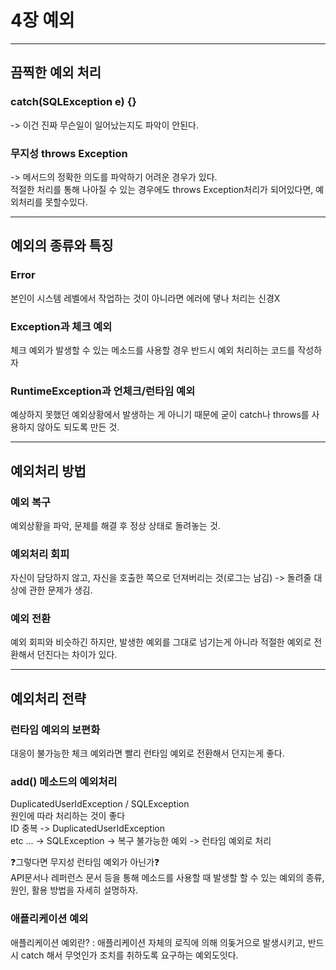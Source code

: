# 4장 예외

---
## 끔찍한 예외 처리
### catch(SQLException e) {}<br>
-> 이건 진짜 무슨일이 일어났는지도 파악이 안된다.

### 무지성 throws Exception<br>
-> 메서드의 정확한 의도를 파악하기 어려운 경우가 있다.<br>
적절한 처리를 통해 나아질 수 있는 경우에도 throws Exception처리가 되어있다면, 예외처리를 못할수있다. 

---
## 예외의 종류와 특징
### Error
본인이 시스템 레벨에서 작업하는 것이 아니라면 에러에 댛나 처리는 신경X

### Exception과 체크 예외
체크 예외가 발생할 수 있는 메소드를 사용할 경우 반드시 예외 처리하는 코드를 작성하자

### RuntimeException과 언체크/런타임 예외
예상하지 못했던 예외상황에서 발생하는 게 아니기 때문에 굳이 catch나 throws를 사용하지 않아도 되도록 만든 것.

---
## 예외처리 방법

### 예외 복구
예외상황을 파악, 문제를 해결 후 정상 상태로 돌려놓는 것.

### 예외처리 회피
자신이 담당하지 않고, 자신을 호출한 쪽으로 던져버리는 것(로그는 남김) -> 돌려줄 대상에 관한 문제가 생김.

### 예외 전환
예외 회피와 비슷하긴 하지만, 발생한 예외를 그대로 넘기는게 아니라 적절한 예외로 전환해서 던진다는 차이가 있다.

---
## 예외처리 전략

### 런타임 예외의 보편화
대응이 불가능한 체크 예외라면 빨리 런타임 예외로 전환해서 던지는게 좋다.

### add() 메소드의 예외처리
DuplicatedUserIdException / SQLException <br>
원인에 따라 처리하는 것이 좋다<br>
ID 중복 -> DuplicatedUserIdException <br>
etc ... -> SQLException -> 복구 불가능한 예외 -> 런타임 예외로 처리

❓그렇다면 무지성 런타임 예외가 아닌가❓<br>
API문서나 레퍼런스 문서 등을 통해 메소드를 사용할 때 발생할 할 수 있는 예외의 종류, 원인, 활용 방법을 자세히 설명하자.

### 애플리케이션 예외
애플리케이션 예외란? : 애플리케이션 자체의 로직에 의해 의돚거으로 발생시키고, 반드시 catch 해서 무엇인가 조치를 취하도록 요구하는 예외도잇다.

